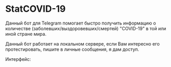 # StatCOVID-19

Данный бот для Telegram помогает быстро получить информацию о количестве (заболевших/выздоровевших/смертей) "COVID-19" в той или иной стране мира.

Данный бот работает на локальном сервере, если Вам интересно его протестировать, пишите в личные сообщения, я дам доступ.

Интерфейс: 

